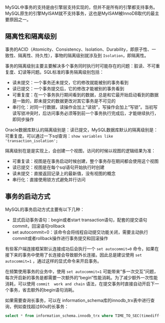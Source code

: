 MySQL中事务的支持是由引擎层支持实现的，但并不是所有的引擎都支持事务。MySQL原生的引擎MyISAM就不支持事务，这也是MyISAM被InnoDB取代的最主要原因之一。

## 隔离性和隔离级别

事务的ACID（Atomicity、Consistency、Isolation、Durability，即原子性、一致性、隔离性、持久性），事物的隔离级别就涉及到 `Isolation`，即隔离性。

事务的隔离级别主要主要解决多个事务同时执行时可能存在的问题：脏读、不可重复度、幻读等问题。SQL标准的事务隔离级别包括：

- 读未提交：一个事务还未提交，它的修改就能被别的事务看到
- 读已提交：一个事务提交后，它的修改才能被别的事务看到
- 可重复度：在一个事务执行期间看到的数据，总是和它最开始启动看到的数据是一致的，即未提交的数据更改对其它事务是不可见的
- 串行化：对同一行数据，读操作会加上“读锁”，写操作会加上“写锁”。当初写读写锁冲突时，后访问事务必须等到前一个事务执行完成后，才能继续执行，即同步操作

Oracle数据库默认的隔离级别是：读已提交，MySQL数据库默认的隔离级别是：可重复度。可以通过一下sql查询：`show variables like 'transaction_isolation';`

隔离级别在是是实现上，会创建一个视图，访问的时候以视图的逻辑结果为准：

- 可重复读：视图是在事务启动时候创建，整个事务存在期间都会使用这个视图
- 读已提交：视图是在每个sql语句开始执行时创建
- 读未提交：直接返回记录上的最新值，没有视图的概念
- 串行化：直接使用锁方式避免并行访问



## 事务的启动方式

MySQL的事务启动方式主要有以下几种：

- 显式启动事务语句：begin或者start transaction语句，配套的提交语句commit，回滚语句rollback
- set autocommit=0：该命令会将线程自动提交功能关闭，需要主动执行commit或者rollback操作进行事务提交和回滚操作

有些客户端连接框架默认连接成功后会执行一个 `set autocommit=0` 命令，如果在接下来的事务中使用了长连接会导致额外长连接。因此总是建议使用 `set autocommit=1` ，通过这样的显式命令来开启事务。

在频繁使用事务的业务中，使用 `set autocommit=1` 可能带来“多一次交互”问题，每次开启新的事务是都需要一次额外的“begin”性能消耗。为了减少额外一次性能消耗，可以使用 `commit  work and chain` 语法，在提交事务时直接自动开启下一个事务，省去额外的begin语句消耗。

如果需要查询长事务，可以在 information_schema库的innodb_trx表中进行查询，例如查找超过60s的长事务：

```sql
select * from information_schema.innodb_trx where TIME_TO_SEC(timediff(now(), trx_started)) >= 60;
```

